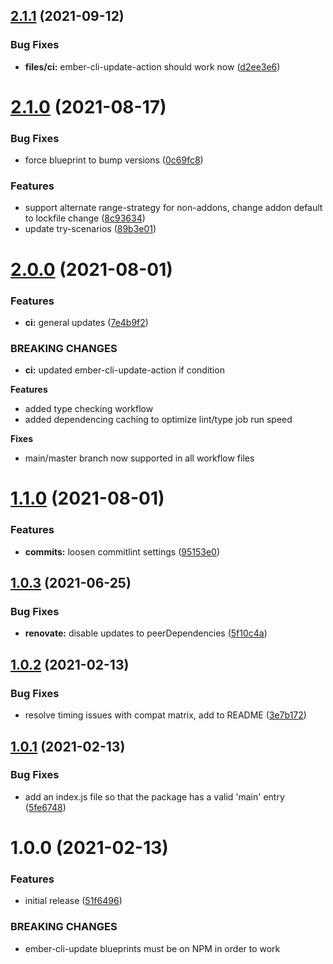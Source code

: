 ## [2.1.1](https://github.com/NullVoxPopuli/ember-addon-automated-ci/compare/v2.1.0...v2.1.1) (2021-09-12)


### Bug Fixes

* **files/ci:** ember-cli-update-action should work now ([d2ee3e6](https://github.com/NullVoxPopuli/ember-addon-automated-ci/commit/d2ee3e63ec714a67989311844da93f5451b0fd5c))

# [2.1.0](https://github.com/NullVoxPopuli/ember-addon-automated-ci/compare/v2.0.0...v2.1.0) (2021-08-17)


### Bug Fixes

* force blueprint to bump versions ([0c69fc8](https://github.com/NullVoxPopuli/ember-addon-automated-ci/commit/0c69fc8801f5bbf9a023f1629cab5fb489a46fc0))


### Features

* support alternate range-strategy for non-addons, change addon default to lockfile change ([8c93634](https://github.com/NullVoxPopuli/ember-addon-automated-ci/commit/8c93634ad5992dc0c72288b0432118310bb6fbfa))
* update try-scenarios ([89b3e01](https://github.com/NullVoxPopuli/ember-addon-automated-ci/commit/89b3e01f2141adbd60fe5ef56fb72da0c7fa20ce))

# [2.0.0](https://github.com/NullVoxPopuli/ember-addon-automated-ci/compare/v1.1.0...v2.0.0) (2021-08-01)


### Features

* **ci:** general updates ([7e4b9f2](https://github.com/NullVoxPopuli/ember-addon-automated-ci/commit/7e4b9f2012dff5c76f4f450ae3835459f46277df))


### BREAKING CHANGES

* **ci:** updated ember-cli-update-action if condition

**Features**
 - added type checking workflow
 - added dependencing caching to optimize lint/type job run speed

**Fixes**
 - main/master branch now supported in all workflow files

# [1.1.0](https://github.com/NullVoxPopuli/ember-addon-automated-ci/compare/v1.0.3...v1.1.0) (2021-08-01)


### Features

* **commits:** loosen commitlint settings ([95153e0](https://github.com/NullVoxPopuli/ember-addon-automated-ci/commit/95153e061a4c4ce0e8d45dc7a7ea37663af0befb))

## [1.0.3](https://github.com/NullVoxPopuli/ember-addon-automated-ci/compare/v1.0.2...v1.0.3) (2021-06-25)


### Bug Fixes

* **renovate:** disable updates to peerDependencies ([5f10c4a](https://github.com/NullVoxPopuli/ember-addon-automated-ci/commit/5f10c4ab7bc0d479a4163ad6cee19d1c881daa08))

## [1.0.2](https://github.com/NullVoxPopuli/ember-addon-automated-ci/compare/v1.0.1...v1.0.2) (2021-02-13)


### Bug Fixes

* resolve timing issues with compat matrix, add to README ([3e7b172](https://github.com/NullVoxPopuli/ember-addon-automated-ci/commit/3e7b17260a8a29df8f2a3ee14e066d25dc8fb2b5))

## [1.0.1](https://github.com/NullVoxPopuli/ember-addon-automated-ci/compare/v1.0.0...v1.0.1) (2021-02-13)


### Bug Fixes

* add an index.js file so that the package has a valid 'main' entry ([5fe6748](https://github.com/NullVoxPopuli/ember-addon-automated-ci/commit/5fe67482aeed7f1cdbc8fe08f64edccb7b512a6c))

# 1.0.0 (2021-02-13)


### Features

* initial release ([51f6496](https://github.com/NullVoxPopuli/ember-addon-automated-ci/commit/51f649605ab9508ca96f2043827ad10cd982d0d2))


### BREAKING CHANGES

* ember-cli-update blueprints must be on NPM in order to
work
